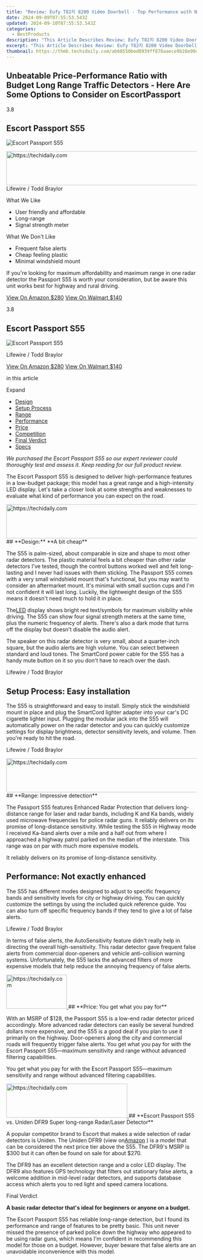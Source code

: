```yaml
---
title: "Review: Eufy T82지 8200 Video Doorbell - Top Performance with No Hidden Subscription Costs"
date: 2024-09-09T07:55:53.543Z
updated: 2024-09-10T07:55:53.543Z
categories:
  - BestProducts
description: "This Article Describes Review: Eufy T82지 8200 Video Doorbell - Top Performance with No Hidden Subscription Costs"
excerpt: "This Article Describes Review: Eufy T82지 8200 Video Doorbell - Top Performance with No Hidden Subscription Costs"
thumbnail: https://thmb.techidaily.com/ab68550bed8939ff878aaece9b28e90d8b0465006aaa80a48dab2ef20ecc47cd.jpg
---
```


## Unbeatable Price-Performance Ratio with Budget Long Range Traffic Detectors - Here Are Some Options to Consider on EscortPassport

3.8

## Escort Passport S55

![Escort Passport S55](https://www.lifewire.com/thmb/f0RN56-eh6pu8aD6gCixTQbPxa8=/1000x1000/filters:no_upscale():max_bytes(150000):strip_icc():format(webp)/Escort_RadarDetectors_PassportS55_HeroSquare-cf0bc8f027124f10ae69543a9ad91418.jpg)

<!-- affiliate ads begin -->
<a href="https://unicoeye.pxf.io/c/5597632/2121335/18498" target="_top" id="2121335">
  <img src="//a.impactradius-go.com/display-ad/18498-2121335" border="0" alt="https://techidaily.com" width="728" height="90"/>
</a>
<img height="0" width="0" src="https://unicoeye.pxf.io/i/5597632/2121335/18498" style="position:absolute;visibility:hidden;" border="0" />
<!-- affiliate ads end -->
Lifewire / Todd Braylor

 What We Like

* User friendly and affordable
* Long-range
* Signal strength meter

 What We Don't Like

* Frequent false alerts
* Cheap feeling plastic
* Minimal windshield mount

 If you're looking for maximum affordability and maximum range in one radar detector the Passport S55 is worth your consideration, but be aware this unit works best for highway and rural driving.

[View On Amazon $280](https://www.amazon.com/dp/B019HF60EI/?tag=lifewire-onsite-prod-20&ascsubtag=4799949%7Cncd245a3f879640b69fbbb5e95c20e78e20%7CB019HF60EI) [View On Walmart $140](https://www.walmart.com/ip/Escort-Passport-S55-High-Performance-Pro-Radar-and-Laser-Detector-w-DSP/49140972)

3.8

## Escort Passport S55

![Escort Passport S55](https://www.lifewire.com/thmb/sfbFkL8zI4goROALJ4BAsKN18us=/450x450/filters:no_upscale():max_bytes(150000):strip_icc():format(webp)/Escort_RadarDetectors_PassportS55_HeroSquare-cf0bc8f027124f10ae69543a9ad91418.jpg)

Lifewire / Todd Braylor

[View On Amazon $280](https://www.amazon.com/dp/B019HF60EI/?tag=lifewire-onsite-prod-20&ascsubtag=4799949%7Cncd245a3f879640b69fbbb5e95c20e78e20%7CB019HF60EI) [View On Walmart $140](https://www.walmart.com/ip/Escort-Passport-S55-High-Performance-Pro-Radar-and-Laser-Detector-w-DSP/49140972)

 in this article

 Expand

* [Design](https://funwhole.sjv.io/9groge)
* [Setup Process](https://lightailing.sjv.io/k0ez0m)
* [Range](https://proteahair.pxf.io/znernm)
* [Performance](https://laganoo.pxf.io/5g6ygn)
* [Price](https://arkmc.pxf.io/znergr)
* [Competition](https://tokenmetrics.sjv.io/jrkzxp)
* [Final Verdict](https://bluettide.pxf.io/ekmjb2)
* [Specs](https://turtlebeacheu.sjv.io/1r0r59)

 _We purchased the Escort Passport S55 so our expert reviewer could thoroughly test and assess it. Keep reading for our full product review._

 The Escort Passport S55 is designed to deliver high-performance features in a low-budget package; this model has a great range and a high-intensity LED display. Let's take a closer look at some strengths and weaknesses to evaluate what kind of performance you can expect on the road.

<!-- affiliate ads begin -->
<a href="https://bluettiit.sjv.io/c/5597632/2114265/17093" target="_top" id="2114265">
  <img src="//a.impactradius-go.com/display-ad/17093-2114265" border="0" alt="https://techidaily.com" width="728" height="90"/>
</a>
<img height="0" width="0" src="https://bluettiit.sjv.io/i/5597632/2114265/17093" style="position:absolute;visibility:hidden;" border="0" />
<!-- affiliate ads end -->
## **Design:** **A bit cheap**

 The S55 is palm-sized, about comparable in size and shape to most other radar detectors. The plastic material feels a bit cheaper than other radar detectors I've tested, though the control buttons worked well and felt long-lasting and I never had issues with them sticking. The Passport S55 comes with a very small windshield mount that's functional, but you may want to consider an aftermarket mount. It's minimal with small suction cups and I'm not confident it will last long. Luckily, the lightweight design of the S55 means it doesn't need much to hold it in place.

 The[LED](https://www.lifewire.com/what-does-led-stand-for-4153820) display shows bright red text/symbols for maximum visibility while driving. The S55 can show four signal strength meters at the same time, plus the numeric frequency of alerts. There's also a dark mode that turns off the display but doesn't disable the audio alert.

 The speaker on this radar detector is very small, about a quarter-inch square, but the audio alerts are high volume. You can select between standard and loud tones. The SmartCord power cable for the S55 has a handy mute button on it so you don't have to reach over the dash.

 Lifewire / Todd Braylor

## **Setup Process: Easy installation**

 The S55 is straightforward and easy to install. Simply stick the windshield mount in place and plug the SmartCord lighter adapter into your car's DC cigarette lighter input. Plugging the modular jack into the S55 will automatically power on the radar detector and you can quickly customize settings for display brightness, detector sensitivity levels, and volume. Then you're ready to hit the road.

 Lifewire / Todd Braylor

<!-- affiliate ads begin -->
<a href="https://bluettius.sjv.io/c/5597632/2139123/17108" target="_top" id="2139123">
  <img src="//a.impactradius-go.com/display-ad/17108-2139123" border="0" alt="https://techidaily.com" width="728" height="90"/>
</a>
<img height="0" width="0" src="https://bluettius.sjv.io/i/5597632/2139123/17108" style="position:absolute;visibility:hidden;" border="0" />
<!-- affiliate ads end -->
## **Range: Impressive detection**

 The Passport S55 features Enhanced Radar Protection that delivers long-distance range for laser and radar bands, including K and Ka bands, widely used microwave frequencies for police radar guns. It reliably delivers on its promise of long-distance sensitivity. While testing the S55 in Highway mode I received Ka-band alerts over a mile and a half out from where I approached a highway patrol parked on the median of the interstate. This range was on par with much more expensive models.

 It reliably delivers on its promise of long-distance sensitivity.

## **Performance: Not exactly enhanced**

 The S55 has different modes designed to adjust to specific frequency bands and sensitivity levels for city or highway driving. You can quickly customize the settings by using the included quick reference guide. You can also turn off specific frequency bands if they tend to give a lot of false alerts.

 Lifewire / Todd Braylor

 In terms of false alerts, the AutoSensitivity feature didn't really help in directing the overall high-sensitivity. This radar detector gave frequent false alerts from commercial door-openers and vehicle anti-collision warning systems. Unfortunately, the S55 lacks the advanced filters of more expensive models that help reduce the annoying frequency of false alerts.

<!-- affiliate ads begin -->
<a href="https://aligracehair.sjv.io/c/5597632/2135352/19272" target="_top" id="2135352">
  <img src="//a.impactradius-go.com/display-ad/19272-2135352" border="0" alt="https://techidaily.com" width="160" height="90"/>
</a>
<img height="0" width="0" src="https://aligracehair.sjv.io/i/5597632/2135352/19272" style="position:absolute;visibility:hidden;" border="0" />
<!-- affiliate ads end -->
## **Price: You get what you pay for**

 With an MSRP of $128, the Passport S55 is a low-end radar detector priced accordingly. More advanced radar detectors can easily be several hundred dollars more expensive, and the S55 is a good deal if you plan to use it primarily on the highway. Door-openers along the city and commercial roads will frequently trigger false alerts. You get what you pay for with the Escort Passport S55—maximum sensitivity and range without advanced filtering capabilities.

 You get what you pay for with the Escort Passport S55—maximum sensitivity and range without advanced filtering capabilities.

<!-- affiliate ads begin -->
<a href="https://aligracehair.sjv.io/c/5597632/2135357/19272" target="_top" id="2135357">
  <img src="//a.impactradius-go.com/display-ad/19272-2135357" border="0" alt="https://techidaily.com" width="320" height="90"/>
</a>
<img height="0" width="0" src="https://aligracehair.sjv.io/i/5597632/2135357/19272" style="position:absolute;visibility:hidden;" border="0" />
<!-- affiliate ads end -->
## **Escort Passport S55 vs. Uniden DFR9 Super long-range Radar/Laser Detector**

 A popular competitor brand to Escort that makes a wide selection of radar detectors is Uniden. The Uniden DFR9 (view on[Amazon](https://www.amazon.com/Uniden-DFR9-Detection-Cameras-Display/dp/B07F6PZXHM/?tag=lifewire-onsite-prod-20&ascsubtag=4799949%7Cncd245a3f879640b69fbbb5e95c20e78e20%7C) ) is a model that can be considered the next price tier above the S55\. The DFR9's MSRP is $300 but it can often be found on sale for about $270.

 The DFR9 has an excellent detection range and a color LED display. The DFR9 also features GPS technology that filters out stationary false alerts, a welcome addition in mid-level radar detectors, and supports database access which alerts you to red light and speed camera locations.

 Final Verdict

 **A basic radar detector that's ideal for beginners or anyone on a budget.**

 The Escort Passport S55 has reliable long-range detection, but I found its performance and range of features to be pretty basic. This unit never missed the presence of parked police down the highway who appeared to be using radar guns, which means I'm confident in recommending this model for those on a budget. However, buyer beware that false alerts are an unavoidable inconvenience with this model.

<!-- affiliate ads begin -->
<span id="1495277">
					<video width="1536" height="864" style="cursor:pointer"
           poster="//a.impactradius-go.com/display-clicktoplayimage/1495277.png"
           onclick="if(!this.playClicked){this.play();this.setAttribute('controls',true);this.playClicked=true;}">
	   <source src="//a.impactradius-go.com/display-ad/17189-1495277">
	   <img src="//a.impactradius-go.com/display-clicktoplayimage/1495277.png" style="border: none; height: 100%; width: 100%; object-fit: contain">
	</video>
	<div style="width:960px;text-align:center"><a href="javascript:window.open(decodeURIComponent('https%3A%2F%2Ffunwhole.sjv.io%2Fc%2F5597632%2F1495277%2F17189'), '_blank');void(0);">Click here</a></div>
</span>
<img height="0" width="0" src="https://imp.pxf.io/i/5597632/1495277/17189" style="position:absolute;visibility:hidden;" border="0" />
<!-- affiliate ads end -->
## Specs

* Product Name  Passport S55
* Product Brand  Escort
* SKU  B019HF60EI
* Price  $189.99
* Product Dimensions  5.6 x 3.75 x 1 in.
* Warranty  Limited One Year Warranty
* Display size  1/4”H x 1 3/4”L
* Display type  280 LED Matrix/Text
* Radar receiver  Superheterodyne, Varactor-Tuned VCO, Scanning Frequency, Discriminator, Digital Signal Processing (DSP)
* Power requirements  12 VDC, Negative Ground (car lighter/accessory)
* GPS  No

<ins class="adsbygoogle"
     style="display:block"
     data-ad-format="autorelaxed"
     data-ad-client="ca-pub-7571918770474297"
     data-ad-slot="1223367746"></ins>



<ins class="adsbygoogle"
     style="display:block"
     data-ad-client="ca-pub-7571918770474297"
     data-ad-slot="8358498916"
     data-ad-format="auto"
     data-full-width-responsive="true"></ins>

<span class="atpl-alsoreadstyle">Also read:</span>
<div><ul>
<li><a href="https://fox-cloud.techidaily.com/new-2024-approved-ditch-dullness-boosting-speed-in-android-videos/"><u>[New] 2024 Approved  Ditch Dullness  Boosting Speed in Android Videos</u></a></li>
<li><a href="https://screen-capture.techidaily.com/new-chromebook-shutter-mastery-in-four-steps-only-for-2024/"><u>[New] Chromebook Shutter Mastery in Four Steps Only for 2024</u></a></li>
<li><a href="https://twitter-videos.techidaily.com/new-in-2024-essential-guide-fetching-twitter-videos-directly-from-mobile/"><u>[New] In 2024, Essential Guide  Fetching Twitter Videos Directly From Mobile</u></a></li>
<li><a href="https://snapchat-videos.techidaily.com/new-in-2024-prolonging-snapstreak-excellence-top-10-advice/"><u>[New] In 2024, Prolonging Snapstreak Excellence  Top 10 Advice</u></a></li>
<li><a href="https://screen-mirroring-recording.techidaily.com/updated-2024-approved-x-digital-editor-pc-compatibility/"><u>[Updated] 2024 Approved  X-Digital Editor  PC Compatibility</u></a></li>
<li><a href="https://facebook-videos.techidaily.com/updated-crafting-compelling-online-presence-incorporating-wirecast-into-fb-streams/"><u>[Updated] Crafting Compelling Online Presence  Incorporating Wirecast Into FB Streams</u></a></li>
<li><a href="https://fox-info.techidaily.com/updated-cutting-edge-free-premiere-pro-templates-2023/"><u>[Updated] Cutting-Edge, FREE Premiere Pro Templates 2023</u></a></li>
<li><a href="https://on-screen-recording.techidaily.com/updated-easyrecorder-pro-free-gamers-recording-aid/"><u>[Updated] EasyRecorder Pro  Free Gamers' Recording Aid</u></a></li>
<li><a href="https://facebook-video-share.techidaily.com/updated-in-2024-content-creators-preferences-vimeo-or-youtube/"><u>[Updated] In 2024, Content Creators' Preferences  Vimeo or YouTube?</u></a></li>
<li><a href="https://twitter-videos.techidaily.com/updated-in-2024-from-tweeting-short-videos-to-interactive-shareable-customized-gifs/"><u>[Updated] In 2024, From Tweeting Short Videos to Interactive, Shareable Customized GIFS</u></a></li>
<li><a href="https://screen-sharing-recording.techidaily.com/updated-mastering-the-pause-button-iphone-slow-mo-techniques/"><u>[Updated] Mastering the Pause Button  IPhone Slow Mo Techniques</u></a></li>
<li><a href="https://some-guidance.techidaily.com/updated-the-ultimate-list-of-20-magic-words-for-marketing/"><u>[Updated] The Ultimate List of 20 Magic Words for Marketing</u></a></li>
<li><a href="https://desktop-recording.techidaily.com/2024-approved-top-picks-user-friendly-software-for-new-game-recorders-and-editors/"><u>2024 Approved  Top Picks  User-Friendly Software for New Game Recorders & Editors</u></a></li>
<li><a href="https://howto.techidaily.com/8-solutions-to-solve-youtube-app-crashing-on-oppo-a78-drfone-by-drfone-fix-android-problems-fix-android-problems/"><u>8 Solutions to Solve YouTube App Crashing on Oppo A78 | Dr.fone</u></a></li>
<li><a href="https://android-pokemon-go.techidaily.com/additional-tips-about-sinnoh-stone-for-zte-nubia-flip-5g-drfone-by-drfone-virtual-android/"><u>Additional Tips About Sinnoh Stone For ZTE Nubia Flip 5G | Dr.fone</u></a></li>
<li><a href="https://buynow-reviews.techidaily.com/affordable-excellence-in-depth-zte-blade-a3y-smartphone-evaluation/"><u>Affordable Excellence: In-Depth ZTE Blade A3Y Smartphone Evaluation</u></a></li>
<li><a href="https://buynow-reviews.techidaily.com/affordable-lightweight-ultrabook-microsoft-surface-laptop-go-review/"><u>Affordable, Lightweight Ultrabook - Microsoft Surface Laptop Go Review</u></a></li>
<li><a href="https://buynow-reviews.techidaily.com/apex-automotive-code-deciphering-experts-2024-tale/"><u>Apex Automotive Code Deciphering Experts - 2024 Tale</u></a></li>
<li><a href="https://vp-tips.techidaily.com/beginners-ultimate-online-guide-to-downloading-free-yoga-videos-all-skill-levels/"><u>Beginner's Ultimate Online Guide to Downloading Free Yoga Videos (All Skill Levels)</u></a></li>
<li><a href="https://win-howtos.techidaily.com/bypass-invalid-registry-error-on-windows-11-for-easy-image-file-access/"><u>Bypass 'Invalid Registry' Error on Windows 11 for Easy Image File Access</u></a></li>
<li><a href="https://buynow-reviews.techidaily.com/comprehensive-analysis-of-the-lenovo-thinkpad-x12-detachable-stellar-performance-as-a-tablet-and-laptop-combo/"><u>Comprehensive Analysis of the Lenovo ThinkPad X12 Detachable: Stellar Performance as a Tablet and Laptop Combo</u></a></li>
<li><a href="https://buynow-reviews.techidaily.com/comprehensive-guide-to-kootek-laptop-cooling-pad-top-selection-reviewed-here/"><u>Comprehensive Guide to Kootek Laptop Cooling Pad – Top Selection Reviewed Here!</u></a></li>
<li><a href="https://buynow-reviews.techidaily.com/comprehensive-review-of-the-moto-g-power-balancing-high-performance-with-extraordinary-battery-life/"><u>Comprehensive Review of the Moto G Power: Balancing High Performance with Extraordinary Battery Life</u></a></li>
<li><a href="https://buynow-reviews.techidaily.com/dash-by-wonder-workshop-ready-to-roll-into-action-and-ignite-curiosity/"><u>Dash by Wonder Workshop - Ready to Roll Into Action and Ignite Curiosity!</u></a></li>
<li><a href="https://buynow-reviews.techidaily.com/1722687756198-define-objectives-and-research-questions/"><u>Define Objectives and Research Questions</u></a></li>
<li><a href="https://buynow-reviews.techidaily.com/detailed-review-iphone-vs-samsung-smartphone-selecting-the-perfect-device-for-you/"><u>Detailed Review: IPhone Vs. Samsung Smartphone - Selecting the Perfect Device for You</u></a></li>
<li><a href="https://buynow-reviews.techidaily.com/discover-the-finest-websites-to-enhance-your-education-through-online-courses/"><u>Discover the Finest Websites to Enhance Your Education Through Online Courses</u></a></li>
<li><a href="https://buynow-reviews.techidaily.com/dissecting-the-oneplus-9-a-critical-look-at-its-performance/"><u>Dissecting the OnePlus 9: A Critical Look at Its Performance</u></a></li>
<li><a href="https://tech-savvy.techidaily.com/dissecting-the-turing-test-future-or-fallacy/"><u>Dissecting The Turing Test: Future or Fallacy?</u></a></li>
<li><a href="https://buynow-reviews.techidaily.com/dive-into-adventures-akasos-affordable-quality-4k-cam/"><u>Dive Into Adventures - AKASO's Affordable Quality 4K Cam</u></a></li>
<li><a href="https://techtrends.techidaily.com/effective-techniques-for-adding-and-maintaining-safe-email-contacts/"><u>Effective Techniques for Adding and Maintaining Safe Email Contacts</u></a></li>
<li><a href="https://buynow-reviews.techidaily.com/essential-lighting-limostudio-agg814-for-newbies/"><u>Essential Lighting: LimoStudio AGG814 for Newbies</u></a></li>
<li><a href="https://buynow-reviews.techidaily.com/evaluating-the-huawei-p20-pro-outstanding-image-quality-on-an-impressive-android-device/"><u>Evaluating the Huawei P20 Pro: Outstanding Image Quality on an Impressive Android Device</u></a></li>
<li><a href="https://youtube-videos.techidaily.com/fast-fortnite-cover-art-techniques/"><u>Fast Fortnite Cover Art Techniques</u></a></li>
<li><a href="https://win11.techidaily.com/how-to-spot-and-defeat-keygen-malware-in-your-windows-os-environment/"><u>How to Spot & Defeat Keygen Malware in Your Windows OS Environment</u></a></li>
<li><a href="https://android-transfer.techidaily.com/how-to-transfer-data-from-samsung-galaxy-a14-4g-to-other-android-devices-drfone-by-drfone-transfer-from-android-transfer-from-android/"><u>How to Transfer Data from Samsung Galaxy A14 4G to Other Android Devices? | Dr.fone</u></a></li>
<li><a href="https://screen-recording.techidaily.com/in-2024-how-to-archive-your-nintendo-switch-gameplay/"><u>In 2024, How to Archive Your Nintendo Switch Gameplay</u></a></li>
<li><a href="https://some-tips.techidaily.com/in-2024-the-black-illusion-vs-silver-miracle/"><u>In 2024, The Black Illusion Vs Silver Miracle</u></a></li>
<li><a href="https://some-approaches.techidaily.com/in-2024-ultimate-tutorial-from-webp-to-jpeg/"><u>In 2024, Ultimate Tutorial  From WebP to JPEG</u></a></li>
<li><a href="https://buynow-reviews.techidaily.com/maximizing-video-quality-on-ps4-expert-advice-for-cam-placement-techniques/"><u>Maximizing Video Quality on PS4: Expert Advice for Cam Placement Techniques</u></a></li>
<li><a href="https://buynow-reviews.techidaily.com/maxoak-185wh50000mah-battery-pack-review-do-it-all-bank/"><u>MaxOak 185Wh/50000mAh Battery Pack Review: Do-It-All Bank</u></a></li>
<li><a href="https://win-forum.techidaily.com/navigating-the-big-four-of-social-networking-facey-twittle-grammy-and-tubetv/"><u>Navigating the Big Four of Social Networking: Facey, Twittle, Grammy and TubeTV</u></a></li>
<li><a href="https://extra-support.techidaily.com/navigating-the-top-10-ios-gif-apps-for-2024/"><u>Navigating the Top 10 iOS GIF Apps for 2024</u></a></li>
<li><a href="https://buynow-reviews.techidaily.com/next-gen-software-solutions-top-picks-over-microsoft-office/"><u>Next-Gen Software Solutions: Top Picks Over Microsoft Office</u></a></li>
<li><a href="https://buynow-reviews.techidaily.com/redefining-portability-and-efficiency-the-impact-of-m1-chip-on-apples-latest-13-macbook-pro-2ebyte-2020-comprehensive-review/"><u>Redefining Portability and Efficiency: The Impact of M1 Chip on Apple's Latest 13 MacBook Pro (2Ebyte, 2020) - Comprehensive Review</u></a></li>
<li><a href="https://buynow-reviews.techidaily.com/samsung-galaxy-watch3-unveiled-combining-classic-appeal-and-modern-improvements-in-one-device/"><u>Samsung Galaxy Watch3 Unveiled: Combining Classic Appeal and Modern Improvements in One Device</u></a></li>
<li><a href="https://buynow-reviews.techidaily.com/sci-fi-shooter-meets-captivating-storyline-in-the-outer-worlds/"><u>Sci-Fi Shooter Meets Captivating Storyline in 'The Outer Worlds'</u></a></li>
<li><a href="https://some-guidance.techidaily.com/selecciona-el-capturador-ideal-de-pantalla-para-tu-pc-con-windows-1087-guia-completa-para-grabar-toda-su-pantalla/"><u>Selecciona El Capturador Ideal De Pantalla Para Tu PC Con Windows (10/8/7): Guía Completa Para Grabar Toda Su Pantalla</u></a></li>
<li><a href="https://extra-support.techidaily.com/sharpen-your-shots-canon-offers-freepaid-lut-edits-for-2024/"><u>Sharpen Your Shots  Canon Offers Free/Paid LUT Edits for 2024</u></a></li>
<li><a href="https://media-tips.techidaily.com/simple-methods-to-decrease-mp3-bitrate-without-losing-quality/"><u>Simple Methods to Decrease MP3 Bitrate Without Losing Quality</u></a></li>
<li><a href="https://extra-resources.techidaily.com/step-by-step-guide-to-seamless-editing-of-full-spherical-video-content/"><u>Step-by-Step Guide to Seamless Editing of Full Spherical Video Content</u></a></li>
<li><a href="https://buynow-reviews.techidaily.com/tablets-reviewed-by-cpu-power-finding-your-perfect-device/"><u>Tablets Reviewed by CPU Power: Finding Your Perfect Device</u></a></li>
<li><a href="https://buynow-reviews.techidaily.com/taking-your-network-to-the-next-level-detailed-assessment-of-the-high-performance-asus-ax6000-rt-ax88u-wireless-router-with-cutting-edge-capabilities/"><u>Taking Your Network to the Next Level: Detailed Assessment of the High-Performance Asus AX6000 RT-AX88U Wireless Router with Cutting-Edge Capabilities</u></a></li>
<li><a href="https://buynow-reviews.techidaily.com/tech-upgrade-essentials-experience-the-best-with-a-dell-screen-top-tier-anc-earpieces-and-high-definition-webcam/"><u>Tech Upgrade Essentials: Experience the Best with a Dell Screen, Top-Tier ANC Earpieces, and High-Definition Webcam</u></a></li>
<li><a href="https://buynow-reviews.techidaily.com/the-artistry-behind-rayman-legends-an-in-depth-look-at-the-iconic-2d-gaming-gem/"><u>The Artistry Behind Rayman Legends: An In-Depth Look at the Iconic 2D Gaming Gem</u></a></li>
<li><a href="https://buynow-reviews.techidaily.com/the-bridging-reality-of-nikons-coolpix-l340-camera/"><u>The Bridging Reality of Nikon's Coolpix L340 Camera</u></a></li>
<li><a href="https://buynow-reviews.techidaily.com/they-are-suited-for-large-volumes-of-low-viscosity-fluids-at-lower-pressures/"><u>They Are Suited for Large Volumes of Low-Viscosity Fluids at Lower Pressures</u></a></li>
<li><a href="https://buynow-reviews.techidaily.com/transform-your-multimedia-experience-with-the-amazing-features-of-2019-apple-ipad-air/"><u>Transform Your Multimedia Experience with the Amazing Features of 2019 Apple iPad Air!</u></a></li>
<li><a href="https://buynow-reviews.techidaily.com/ultimate-guide-evaluating-audews-compact-portable-air-compressor-for-all-your-needs/"><u>Ultimate Guide: Evaluating Audew’s Compact Portable Air Compressor for All Your Needs</u></a></li>
<li><a href="https://buynow-reviews.techidaily.com/unlock-professional-photography-skills-using-darktables-open-source-raw-converter-on-os-x-and-linux/"><u>Unlock Professional Photography Skills Using Darktable's Open Source RAW Converter on OS X and Linux</u></a></li>
<li><a href="https://buynow-reviews.techidaily.com/unveiling-sonys-xbr49x900f-the-ultimate-guide-to-its-4k-and-smart-features-on-a-49-inch-screen/"><u>Unveiling Sony's XBR49X900F: The Ultimate Guide to Its 4K and Smart Features on a 49-Inch Screen</u></a></li>
<li><a href="https://buynow-reviews.techidaily.com/unveiling-the-most-sought-after-17-laptops-on-the-market-2024-edition/"><u>Unveiling the Most Sought-After 17 Laptops on the Market - 2024 Edition</u></a></li>
<li><a href="https://fake-location.techidaily.com/will-ispoofer-update-on-oppo-f25-pro-5g-drfone-by-drfone-virtual-android/"><u>Will iSpoofer update On Oppo F25 Pro 5G | Dr.fone</u></a></li>
<li><a href="https://buynow-reviews.techidaily.com/wonderful-discoveries-await-the-wonder-workshop-dash-your-childs-next-connected-companer-for-exciting-adventures/"><u>Wonderful Discoveries Await: The Wonder Workshop Dash – Your Child's Next Connected Companer for Exciting Adventures!</u></a></li>
</ul></div>
